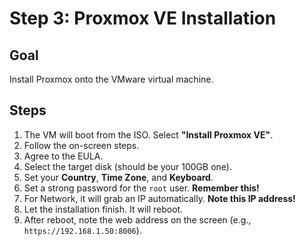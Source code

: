 # Step 3: Proxmox VE Installation

## Goal
Install Proxmox onto the VMware virtual machine.

## Steps
1.  The VM will boot from the ISO. Select **"Install Proxmox VE"**.
2.  Follow the on-screen steps.
3.  Agree to the EULA.
4.  Select the target disk (should be your 100GB one).
5.  Set your **Country**, **Time Zone**, and **Keyboard**.
6.  Set a strong password for the `root` user. **Remember this!**
7.  For Network, it will grab an IP automatically. **Note this IP address!**
8.  Let the installation finish. It will reboot.
9.  After reboot, note the web address on the screen (e.g., `https://192.168.1.50:8006`).
